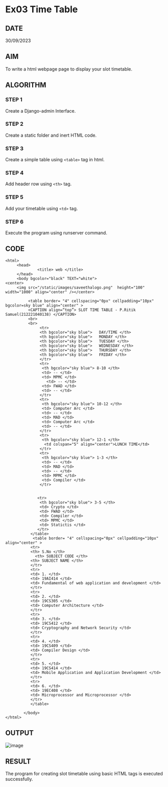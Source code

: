 # Ex03 Time Table
## DATE
30/09/2023
## AIM
To write a html webpage page to display your slot timetable.

## ALGORITHM
### STEP 1
Create a Django-admin Interface.

### STEP 2
Create a static folder and inert HTML code.

### STEP 3
Create a simple table using ```<table>``` tag in html.

### STEP 4
Add header row using ```<th>``` tag.

### STEP 5
Add your timetable using ```<td>``` tag.

### STEP 6
Execute the program using runserver command.

## CODE
```
<html>
     <head>
              <title> web </title>
     </head>
     <body bgcolor="black" TEXT="white">
<center>
     <img src="/static/images/saveethalogo.png"  height="100" width="1000" align="center" /></center>
          
          <table border= "4" cellspacing="0px" cellpadding="10px" bgcolor=sky blue" align="center" >
          <CAPTION align=“top”> SLOT TIME TABLE - P.Ritik Samuel(212221040138) </CAPTION>
          <br>
          <br>
               <tr> 
               <th bgcolor="sky blue">   DAY/TIME </th>
               <th bgcolor="sky blue">   MONDAY </th>
               <th bgcolor="sky blue">   TUESDAY </th>
               <th bgcolor="sky blue">   WEDNESDAY </th>
               <th bgcolor="sky blue">   THURSDAY </th>
               <th bgcolor="sky blue">   FRIDAY </th>
               </tr>
               <tr>
                <th bgcolor="sky blue"> 8-10 </th>
                <td> -- </td>
                <td> MPMC </td>
                  <td> -- </td>
                <td> FWAD </td>
                <td> -- </td>
               </tr>
               <tr>
                <th bgcolor="sky blue"> 10-12 </th>
                <td> Computer Arc </td>
                <td> -- </td>
                <td> MAD </td>
                <td> Computer Arc </td>
                <td> -- </td>
               </tr>
               <tr>
                <th bgcolor="sky blue"> 12-1 </th>
                 <td colspan="5" align="center">LUNCH TIME</td>
               </tr>
               <tr>
                <th bgcolor="sky blue"> 1-3 </th>
                <td> -- </td>
                <td> MAD </td>
                <td> -- </td>
                <td> MPMC </td>
                <td> Compiler </td>
               </tr>
               
              
              <tr>
               <th bgcolor="sky blue"> 3-5 </th>
               <td> Crypto </td>
               <td> FWAD </td>
               <td> Compiler </td> 
               <td> MPMC </td> 
               <td> Statictis </td>
              </tr>
           </table>
            <table border= "4" cellspacing="0px" cellpadding="10px"  align="center" >
           <tr>
           <th> S.No </th>
             <th> SUBJECT CODE </th>
           <th> SUBJECT NAME </th>
           </tr>
           <tr> 
           <td> 1. </td>
           <td> 19AI414 </td>
           <td> Fundamental of web application and development </td>
           </tr>
           <tr>
           <td> 2. </td>
           <td> 19CS305 </td>
           <td> Computer Architecture </td>
           </tr>
           <tr>
           <td> 3. </td>
           <td> 19CS412 </td> 
           <td> Cryptography and Network Security </td>
           </tr>
           <tr>
           <td> 4. </td>
           <td> 19CS409 </td>
           <td> Compiler Design </td>
           </tr>
           <tr>
           <td> 5. </td>
           <td> 19CS414 </td>
           <td> Mobile Application and Application Development </td>
           </tr>
           <tr>
           <td> 6. </td>
           <td> 19EC408 </td>
           <td> Microprocessor and Microprocessor </td>
           </tr>
           </table>
              
        </body>
</html>
```
## OUTPUT

![image](https://github.com/ritiksamuel/slot/assets/130056055/6af3497c-e0b8-47a9-be98-6ebe880765d3)

## RESULT
The program for creating slot timetable using basic HTML tags is executed successfully.
